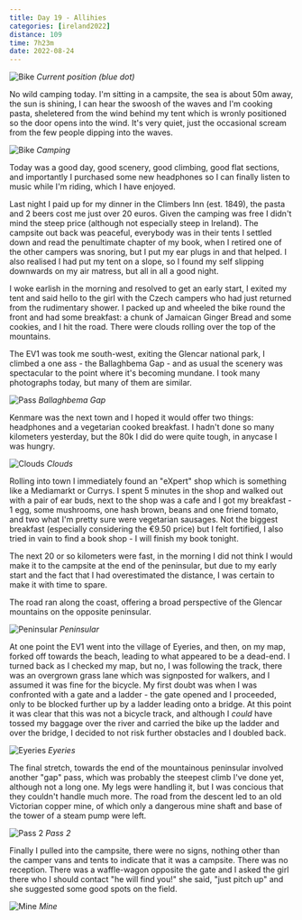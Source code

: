 ```yaml
--- 
title: Day 19 - Allihies
categories: [ireland2022]
distance: 109
time: 7h23m
date: 2022-08-24
---
```


![Bike](/images/ireland2022/20220824_map.jpg) 
*Current position (blue dot)*

No wild camping today. I'm sitting in a campsite, the sea is about 50m away,
the sun is shining, I can hear the swoosh of the waves and I'm cooking pasta,
sheletered from the wind behind my tent which is wronly positioned so the door
opens into the wind. It's very quiet, just the occasional scream from the few
people dipping into the waves.

![Bike](/images/ireland2022/20220824_8.jpg) 
*Camping*

Today was a good day, good scenery, good climbing, good flat sections, and
importantly I purchased some new headphones so I can finally listen to music
while I'm riding, which I have enjoyed.

Last night I paid up for my dinner in the Climbers Inn (est. 1849), the pasta
and 2 beers cost me just over 20 euros. Given the camping was free I didn't
mind the steep price (although not especially steep in Ireland). The campsite
out back was peaceful, everybody was in their tents I settled down and read
the penultimate chapter of my book, when I retired one of the other campers
was snoring, but I put my ear plugs in and that helped. I also realised I had
put my tent on a slope, so I found my self slipping downwards on my air
matress, but all in all a good night.

I woke earlish in the morning and resolved to get an early start, I exited my
tent and said hello to the girl with the Czech campers who had just returned
from the rudimentary shower. I packed up and wheeled the bike round the front
and had some breakfast: a chunk of Jamaican Ginger Bread and some cookies, and
I hit the road. There were clouds rolling over the top of the mountains.

The EV1 was took me south-west, exiting the Glencar national park, I climbed a
one ass - the Ballaghbema Gap - and as usual the scenery was spectacular to
the point where it's becoming mundane. I took many photographs today, but many
of them are similar.

![Pass](/images/ireland2022/20220824_2.jpg) 
*Ballaghbema Gap*

Kenmare was the next town and I hoped it would offer two things: headphones
and a vegetarian cooked breakfast. I hadn't done so many kilometers yesterday,
but the 80k I did do were quite tough, in anycase I was hungry.

![Clouds](/images/ireland2022/20220824_3.jpg) 
*Clouds*

Rolling into town I immediately found an "eXpert" shop which is something like
a Mediamarkt or Currys. I spent 5 minutes in the shop and walked out with a
pair of ear buds, next to the shop was a cafe and I got my breakfast - 1 egg,
some mushrooms, one hash brown, beans and one friend tomato, and two what I'm
pretty sure were vegetarian sausages. Not the biggest breakfast (especially
considering the €9.50 price) but I felt fortified, I also tried in vain to
find a book shop - I will finish my book tonight.

The next 20 or so kilometers were fast, in the morning I did not think I would
make it to the campsite at the end of the peninsular, but due to my early
start and the fact that I had overestimated the distance, I was certain to
make it with time to spare.

The road ran along the coast, offering a broad perspective of the Glencar
mountains on the opposite peninsular.

![Peninsular](/images/ireland2022/20220824_4.jpg) 
*Peninsular*

At one point the EV1 went into the village of Eyeries, and then, on my map,
forked off towards the beach, leading to what appeared to be a dead-end. I
turned back as I checked my map, but no, I was following the track, there was
an overgrown grass lane which was signposted for walkers, and I assumed it was
fine for the bicycle. My first doubt was when I was confronted with a gate and
a ladder - the gate opened and I proceeded, only to be blocked further up by a
ladder leading onto a bridge. At this point it was clear that this was not a
bicycle track, and although I _could_ have tossed my baggage over the river and
carried the bike up the ladder and over the bridge, I decided to not risk
further obstacles and I doubled back.

![Eyeries](/images/ireland2022/20220824_5.jpg) 
*Eyeries*

The final stretch, towards the end of the mountainous peninsular involved
another "gap" pass, which was probably the steepest climb I've done yet,
although not a long one. My legs were handling it, but I was concious that
they couldn't handle much more. The road from the descent led to an old
Victorian copper mine, of which only a dangerous mine shaft and base of the
tower of a steam pump were left.

![Pass 2](/images/ireland2022/20220824_6.jpg) 
*Pass 2*

Finally I pulled into the campsite, there were no signs, nothing other than
the camper vans and tents to indicate that it was a campsite. There was no
reception. There was a waffle-wagon opposite the gate and I asked the girl
there who I should contact "he will find you!" she said, "just pitch up" and
she suggested some good spots on the field.

![Mine](/images/ireland2022/20220824_7.jpg) 
*Mine*

